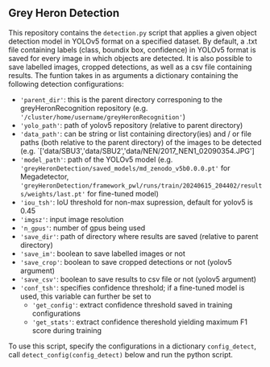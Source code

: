 ## Grey Heron Detection

This repository contains the `detection.py` script that applies a given object detection model in YOLOv5 format on a specified dataset.
By default, a .txt file containing labels (class, boundix box, confidence) in YOLOv5 format is saved for every image in which objects are detected.
It is also possible to save labelled images, cropped detections, as well as a csv file containing results.
The funtion takes in as arguments a dictionary containing the following detection configurations:
- `'parent_dir'`: this is the parent directory corresponing to the greyHeronRecognition repository (e.g. `'/cluster/home/username/greyHeronRecognition'`)
- `'yolo_path'`: path of yolov5 repository (relative to parent directory)
- `'data_path'`: can be string or list containing directory(ies) and / or file paths (both relative to the parent directory) of the images to be detected (e.g. `['data/SBU3','data/SBU2','data/NEN/2017_NEN1_02090354.JPG'] 
- `'model_path'`: path of the YOLOv5 model (e.g. `'greyHeronDetection/saved_models/md_zenodo_v5b0.0.0.pt'` for Megadetector, `'greyHeronDetection/framework_pwl/runs/train/20240615_204402/results/weights/last.pt'` for fine-tuned model)
- `'iou_tsh'`: IoU threshold for non-max supression, default for yolov5 is 0.45
- `'imgsz'`: input image resolution
- `'n_gpus'`: number of gpus being used
- `'save_dir'`: path of directory where results are saved (relative to parent directory)
- `'save_im'`: boolean to save labelled images or not
- `'save_crop'`: boolean to save cropped detections or not (yolov5 argument)
- `'save_csv'`: boolean to save results to csv file or not (yolov5 argument)
- `'conf_tsh'`: specifies confidence threshold; if a fine-tuned model is used, this variable can further be set to
  - `'get_config'`: extract confidence threshold saved in training configurations
  - `'get_stats'`: extract confidence thereshold yielding maximum F1 score during training

To use this script, specify the configurations in a dictionary `config_detect`, call `detect_config(config_detect)` below and run the python script.
